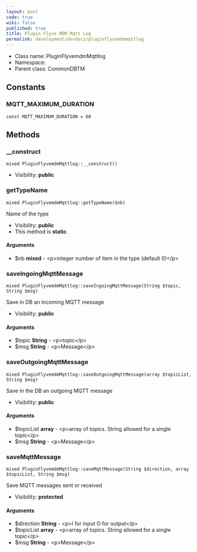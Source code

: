 ```yaml
---
layout: post
code: true
wiki: false
published: true
title: Plugin Flyve MDM Mqtt Log
permalink: development/devdocs/pluginflyvemdmmqttlog
---
```


* Class name: PluginFlyvemdmMqttlog
* Namespace: 
* Parent class: CommonDBTM



Constants
----------


### MQTT_MAXIMUM_DURATION

    const MQTT_MAXIMUM_DURATION = 60







Methods
-------


### __construct

    mixed PluginFlyvemdmMqttlog::__construct()





* Visibility: **public**




### getTypeName

    mixed PluginFlyvemdmMqttlog::getTypeName($nb)

Name of the type



* Visibility: **public**
* This method is **static**.


#### Arguments
* $nb **mixed** - &lt;p&gt;integer  number of item in the type (default 0)&lt;/p&gt;



### saveIngoingMqttMessage

    mixed PluginFlyvemdmMqttlog::saveIngoingMqttMessage(String $topic, String $msg)

Save in DB an incoming MQTT message



* Visibility: **public**


#### Arguments
* $topic **String** - &lt;p&gt;topic&lt;/p&gt;
* $msg **String** - &lt;p&gt;Message&lt;/p&gt;



### saveOutgoingMqttMessage

    mixed PluginFlyvemdmMqttlog::saveOutgoingMqttMessage(array $topicList, String $msg)

Save in the DB an outgoing MQTT message



* Visibility: **public**


#### Arguments
* $topicList **array** - &lt;p&gt;array of topics. String allowed for a single topic&lt;/p&gt;
* $msg **String** - &lt;p&gt;Message&lt;/p&gt;



### saveMqttMessage

    mixed PluginFlyvemdmMqttlog::saveMqttMessage(String $direction, array $topicList, String $msg)

Save MQTT messages sent or received



* Visibility: **protected**


#### Arguments
* $direction **String** - &lt;p&gt;I for input O for output&lt;/p&gt;
* $topicList **array** - &lt;p&gt;array of topics. String allowed for a single topic&lt;/p&gt;
* $msg **String** - &lt;p&gt;Message&lt;/p&gt;


